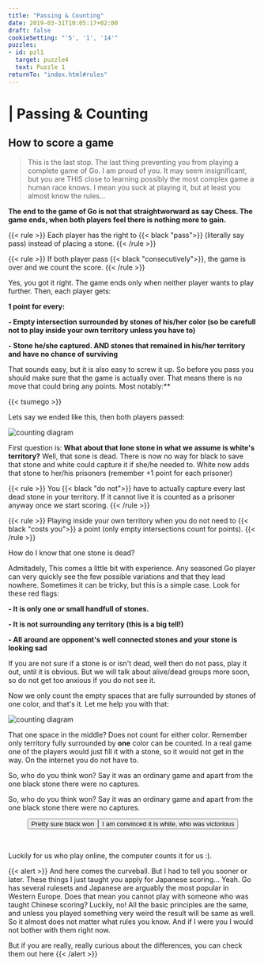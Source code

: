 ```yaml
---
title: "Passing & Counting"
date: 2019-03-31T10:05:17+02:00
draft: false
cookieSetting: "'5', '1', '14'"
puzzles:
- id: pzl1
  target: puzzle4
  text: Puzzle 1
returnTo: "index.html#rules"
---
```


# | Passing & Counting
## How to score a game

> This is the last stop. The last thing preventing you from playing a complete game of Go. I am proud of you. It may seem insignificant, but you are THIS close to learning possibly the most complex game a human race knows. I mean you suck at playing it, but at least you almost know the rules...

**The end to the game of Go is not that straightworward as say Chess. The game ends, when both players feel there is nothing more to gain.**

{{< rule >}}
	Each player has the right to {{< black "pass">}} (literally say pass) instead of placing a stone.
{{< /rule >}}

{{< rule >}}
If both player pass {{< black "consecutively">}}, the game is over and we count the score.
{{< /rule >}}

Yes, you got it right. The game ends only when neither player wants to play further. Then, each player gets: 

**1 point for every:**

**- Empty intersection surrounded by stones of his/her color (so be carefull not to play inside your own territory unless you have to)**

**- Stone he/she captured. AND stones that remained in his/her territory and have no chance of surviving**

That sounds easy, but it is also easy to screw it up. So before you pass you should make sure that the game is actually over. That means there is no move that could bring any points. Most notably:** 

{{< tsumego >}}

 Lets say we ended like this, then both players passed:

![counting diagram](/images/counting.jpg)

First question is: **What about that lone stone in what we assume is white's territory?** Well, that sone is dead. There is now no way for black to save that stone and white could capture it if she/he needed to. White now adds that stone to her/his prisoners (remember +1 point for each prisoner)

{{< rule >}}
You {{< black "do not">}} have to actually capture every last dead stone in your territory. If it cannot live it is counted as a prisoner anyway once we start scoring.
{{< /rule >}}

{{< rule >}}
Playing inside your own territory when you do not need to {{< black "costs you">}} a point (only empty intersections count for points).
{{< /rule >}}

How do I know that one stone is dead?

Admitadely, This comes a little bit with experience. Any seasoned Go player can very quickly see the few possible variations and that they lead nowhere. Sometimes it can be tricky, but this is a simple case. Look for these red flags:

**- It is only one or small handfull of stones.**

**- It is not surrounding any territory (this is a big tell!)**

**- All around are opponent's well connected stones and your stone is looking sad**

If you are not sure if a stone is or isn't dead, well then do not pass, play it out, until it is obvious. But we will talk about alive/dead groups more soon, so do not get too anxious if you do not see it.

Now we only count the empty spaces that are fully surrounded by stones of one color, and that's it.
Let me help you with that:

![counting diagram](/images/counting2.jpg)

That one space in the middle? Does not count for either color. Remember only territory fully surrounded by **one** color can be counted. In a real game one of the players would just fill it with a stone, so it would not get in the way. On the internet you do not have to.

So, who do you think won? Say it was an ordinary game and apart from the one black stone there were no captures.

So, who do you think won? Say it was an ordinary game and apart from the one black stone there were no captures.<br> <center><button onclick="guess('counting', 'counting3', '2')" class="bttn" id="btn1">Pretty sure black won</button><button class="bttn" onclick="guess('counting2', 'counting4', '1')" id="btn2">I am convinced it is white, who was victorious</button></center>
<div id="counting" style="display: none;"><b>Wrong, tricked you (shame on me)! You were not reading carefully! Remember komi? White always gets extra points to compensate black's first move (5,5 points on 9x9 board). <br><br> Black has 29 points of territory. White has 24 points of territory +1 capture +5,5 komi. White wins.</b></div>
<div id="counting2" style="display: none;"><b>Very nice! You make me proud! You remembered komi? White always gets extra points to compensate black's first move (5,5 points on 9x9 board).<br><br> Black has 29 points of territory. White has 24 points of territory +1 capture +5,5 komi. White wins.</b></div>
<div id="counting3" style="display: none;"><b>What? You already did this! how can you fail it now? You do know the concept of 50/50, right? :P</b></div>
<div id="counting4" style="display: none;"><b>Well, yeah, was it easier this time? :P</b></div><br>

Luckily for us who play online, the computer counts it for us :).

{{< alert >}}
And here comes the curveball. But I had to tell you sooner or later. These things I just taught you apply for Japanese scoring... Yeah. Go has several rulesets and Japanese are arguably the most popular in Western Europe. Does that mean you cannot play with someone who was taught Chinese scoring? Luckily, no! All the basic principles are the same, and unless you played something very weird the result will be same as well. So it almost does not matter what rules you know. And if I were you I would not bother with them right now.

But if you are really, really curious about the differences, you can check them out here
{{< /alert >}}